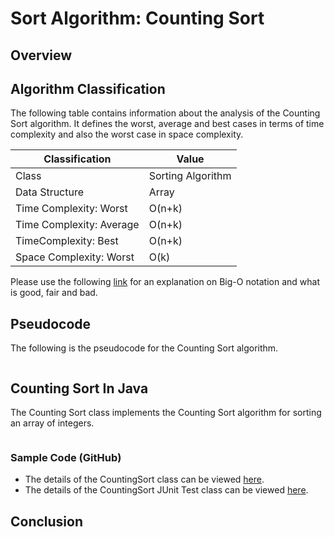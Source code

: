 # Sort Algorithm: Counting Sort

## Overview


## Algorithm Classification
The following table contains information about the analysis of the Counting Sort algorithm. It defines the worst, average and best cases in terms of time complexity and also the worst case in space complexity.

| Classification | Value|
| --- | --- |
| Class | Sorting Algorithm |
| Data Structure | Array |
| Time Complexity: Worst | O(n+k) |
| Time Complexity: Average | O(n+k) |
| TimeComplexity: Best | O(n+k) |
| Space Complexity: Worst | O(k) |

Please use the following [link][0] for an explanation on Big-O notation and what is good, fair and bad.

## Pseudocode
The following is the pseudocode for the Counting Sort algorithm.
```

```

## Counting Sort In Java
The Counting Sort class implements the Counting Sort algorithm for sorting an array of integers.

```java
```
### Sample Code (GitHub)
* The details of the CountingSort class can be viewed [here][1].
* The details of the CountingSort JUnit Test class can be viewed [here][2].

## Conclusion


[0]: http://www.bigocheatsheet.com/img/big-o-cheat-sheet-poster.png
[1]: #
[2]: #
